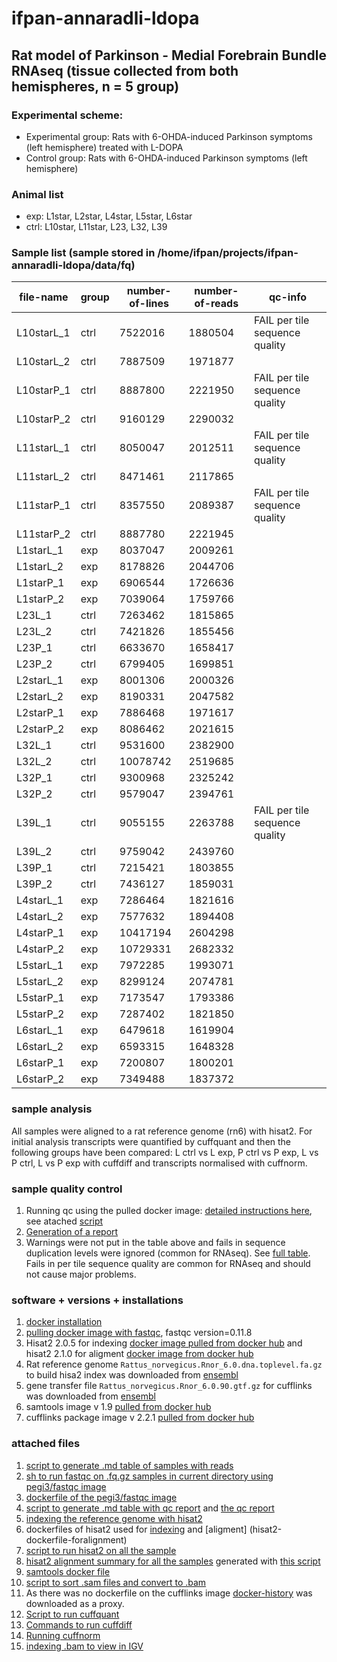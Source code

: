 # ifpan-annaradli-ldopa

## Rat model of Parkinson - Medial Forebrain Bundle RNAseq (tissue collected from both hemispheres, n = 5 group)

### Experimental scheme:

* Experimental group: Rats with 6-OHDA-induced Parkinson symptoms (left hemisphere) treated with L-DOPA
* Control group: Rats with 6-OHDA-induced Parkinson symptoms (left hemisphere)

### Animal list
* exp: L1star, L2star, L4star, L5star, L6star
* ctrl: L10star, L11star, L23, L32, L39

### Sample list (sample stored in /home/ifpan/projects/ifpan-annaradli-ldopa/data/fq)

 | file-name | group | number-of-lines | number-of-reads | qc-info |
 | -------- | ------- | ------- | --------- | -----------|
 | L10starL_1 | ctrl | 7522016 | 1880504 | FAIL per tile sequence quality  |
 | L10starL_2 | ctrl | 7887509 | 1971877 |  |
 | L10starP_1 | ctrl | 8887800 | 2221950 | FAIL per tile sequence quality |
 | L10starP_2 | ctrl | 9160129 | 2290032 |  |
 | L11starL_1 | ctrl | 8050047 | 2012511 | FAIL per tile sequence quality |
 | L11starL_2 | ctrl | 8471461 | 2117865 |  |
 | L11starP_1 | ctrl | 8357550 | 2089387 | FAIL per tile sequence quality |
 | L11starP_2 | ctrl | 8887780 | 2221945 |  |
 | L1starL_1 | exp | 8037047 | 2009261 |  |
 | L1starL_2 | exp | 8178826 | 2044706 |  |
 | L1starP_1 | exp | 6906544 | 1726636 |  |
 | L1starP_2 | exp | 7039064 | 1759766 |  |
 | L23L_1 | ctrl | 7263462 | 1815865 |  |
 | L23L_2 | ctrl | 7421826 | 1855456 |  |
 | L23P_1 | ctrl | 6633670 | 1658417 |  |
 | L23P_2 | ctrl | 6799405 | 1699851 |  |
 | L2starL_1 | exp | 8001306 | 2000326 |  |
 | L2starL_2 | exp | 8190331 | 2047582 |  |
 | L2starP_1 | exp | 7886468 | 1971617 |  |
 | L2starP_2 | exp | 8086462 | 2021615 |  |
 | L32L_1 | ctrl | 9531600 | 2382900 |  |
 | L32L_2 | ctrl | 10078742 | 2519685 |  |
 | L32P_1 | ctrl | 9300968 | 2325242 |  |
 | L32P_2 | ctrl | 9579047 | 2394761 |  |
 | L39L_1 | ctrl | 9055155 | 2263788 | FAIL per tile sequence quality |
 | L39L_2 | ctrl | 9759042 | 2439760 |  |
 | L39P_1 | ctrl | 7215421 | 1803855 |  |
 | L39P_2 | ctrl | 7436127 | 1859031 |  |
 | L4starL_1 | exp | 7286464 | 1821616 |  |
 | L4starL_2 | exp | 7577632 | 1894408 |  |
 | L4starP_1 | exp | 10417194 | 2604298 |  |
 | L4starP_2 | exp | 10729331 | 2682332 |  |
 | L5starL_1 | exp | 7972285 | 1993071 |  |
 | L5starL_2 | exp | 8299124 | 2074781 |  |
 | L5starP_1 | exp | 7173547 | 1793386 |  |
 | L5starP_2 | exp | 7287402 | 1821850 |  |
 | L6starL_1 | exp | 6479618 | 1619904 |  |
 | L6starL_2 | exp | 6593315 | 1648328 |  |
 | L6starP_1 | exp | 7200807 | 1800201 |  |
 | L6starP_2 | exp | 7349488 | 1837372 |  |

### sample analysis
All samples were aligned to a rat reference genome (rn6) with hisat2. For initial analysis transcripts were quantified by cuffquant and then the following groups have been compared: L ctrl vs L exp, P ctrl vs P exp, L vs P ctrl, L vs P exp with cuffdiff and transcripts normalised with cuffnorm.


### sample quality control
1. Running qc using the pulled docker image: [detailed instructions here](https://hub.docker.com/r/pegi3s/fastqc), see atached [script](run-fastqc.sh)
2. [Generation of a report](generate-summary-qc-table.sh)
3. Warnings were not put in the table above and fails in sequence duplication levels were ignored (common for RNAseq). See [full table](qc-report.md). Fails in per tile sequence quality are common for RNAseq and should not cause major problems.

### software + versions + installations
1. [docker installation](https://gist.github.com/gosborcz/f1f3dbd7aa256e26ae1e8ce33fd30509)
2. [pulling docker image with fastqc](https://gist.github.com/gosborcz/1735c2533061354756b05154519972bf), fastqc version=0.11.8
3. Hisat2 2.0.5 for indexing [docker image pulled from docker hub](https://hub.docker.com/r/biocontainers/hisat2) and hisat2 2.1.0 for aligment [docker image from docker hub](https://hub.docker.com/r/zlskidmore/hisat2)
4. Rat reference genome `Rattus_norvegicus.Rnor_6.0.dna.toplevel.fa.gz` to build hisa2 index was downloaded from [ensembl](ftp://ftp.ensembl.org/pub/release-96/fasta/rattus_norvegicus/dna/)
5. gene transfer file `Rattus_norvegicus.Rnor_6.0.90.gtf.gz` for cufflinks was downloaded from [ensembl](ftp://ftp.ensembl.org/pub/release-90/gtf/rattus_norvegicus/)
6. samtools image v 1.9 [pulled from docker hub](https://hub.docker.com/r/zlskidmore/samtools)
7. cufflinks package image v 2.2.1 [pulled from docker hub](https://hub.docker.com/r/octavianus90/cufflinks_final)

### attached files
1. [script to generate .md table of samples with reads](generate-sample-info-table.sh)
2. [sh to run fastqc on .fq.gz samples in current directory using pegi3/fastqc image](run-fastqc.sh)
3. [dockerfile of the pegi3/fastqc image](fastqc-dockerfile)
4. [script to generate .md table with qc report](generate-summary-qc-table.sh) and [the qc report](qc-report.md)
5. [indexing the reference genome with hisat2](buid-hisat2-index.sh)
6. dockerfiles of hisat2 used for [indexing](hisat2-dockerfile-forindexing) and [aligment] (hisat2-dockerfile-foralignment)
7. [script to run hisat2 on all the sample](run-hisat2.sh)
8. [hisat2 alignment summary for all the samples](hisat2-report.md) generated with [this script](generate-hisat2-report.sh)
9. [samtools docker file](samtools-dockerfile)
10. [script to sort .sam files and convert to .bam](sort-sam.sh)
11. As there was no dockerfile on the cufflinks image [docker-history](cufflinks-dockerhistory) was downloaded as a proxy.
12. [Script to run cuffquant](run-cuffquant.sh)
13. [Commands to run cuffdiff](run-cuffdiff)
14. [Running cuffnorm](run-cuffnorm)
15. [indexing .bam to view in IGV](bam-to-bai.sh)
